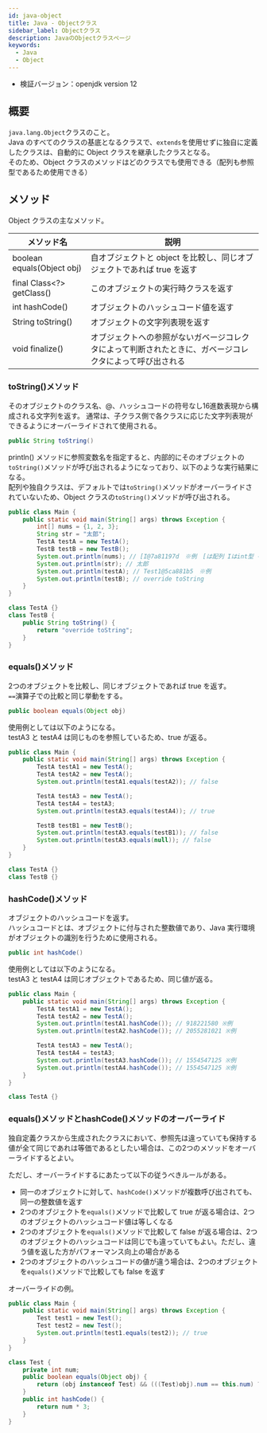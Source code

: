 ```yaml
---
id: java-object
title: Java - Objectクラス
sidebar_label: Objectクラス
description: JavaのObjectクラスページ
keywords:
  - Java
  - Object
---
```


- 検証バージョン：openjdk version 12

## 概要
`java.lang.Object`クラスのこと。  
Java のすべてのクラスの基底となるクラスで、`extends`を使用せずに独自に定義したクラスは、自動的に Object クラスを継承したクラスとなる。  
そのため、Object クラスのメソッドはどのクラスでも使用できる（配列も参照型であるため使用できる）

## メソッド
Object クラスの主なメソッド。

|メソッド名|説明|
|---|---|
|boolean equals(Object obj)|自オブジェクトと object を比較し、同じオブジェクトであれば true を返す|
|final Class<?> getClass()|このオブジェクトの実行時クラスを返す|
|int hashCode()|オブジェクトのハッシュコード値を返す|
|String toString()|オブジェクトの文字列表現を返す|
|void finalize()|オブジェクトへの参照がないガベージコレクタによって判断されたときに、ガベージコレクタによって呼び出される|

### toString()メソッド
そのオブジェクトのクラス名、@、ハッシュコードの符号なし16進数表現から構成される文字列を返す。
通常は、子クラス側で各クラスに応じた文字列表現ができるようにオーバーライドされて使用される。

```java
public String toString()
```

println() メソッドに参照変数名を指定すると、内部的にそのオブジェクトの`toString()`メソッドが呼び出されるようになっており、以下のような実行結果になる。  
配列や独自クラスは、デフォルトでは`toString()`メソッドがオーバーライドされていないため、Object クラスの`toString()`メソッドが呼び出される。

```java
public class Main {
    public static void main(String[] args) throws Exception {
        int[] nums = {1, 2, 3};
        String str = "太郎";
        TestA testA = new TestA();
        TestB testB = new TestB();
        System.out.println(nums); // [I@7a81197d　※例　[は配列 Iはint型 を意味する
        System.out.println(str); // 太郎
        System.out.println(testA); // Test1@5ca881b5　※例
        System.out.println(testB); // override toString
    }
}

class TestA {}
class TestB {
    public String toString() {
        return "override toString";
    }
}
```

### equals()メソッド
2つのオブジェクトを比較し、同じオブジェクトであれば true を返す。  
`==`演算子での比較と同じ挙動をする。

```java
public boolean equals(Object obj)
```

使用例としては以下のようになる。  
testA3 と testA4 は同じものを参照しているため、true が返る。

```java
public class Main {
    public static void main(String[] args) throws Exception {
        TestA testA1 = new TestA();
        TestA testA2 = new TestA();
        System.out.println(testA1.equals(testA2)); // false

        TestA testA3 = new TestA();
        TestA testA4 = testA3;
        System.out.println(testA3.equals(testA4)); // true

        TestB testB1 = new TestB();
        System.out.println(testA3.equals(testB1)); // false
        System.out.println(testA3.equals(null)); // false
    }
}

class TestA {}
class TestB {}
```

### hashCode()メソッド
オブジェクトのハッシュコードを返す。  
ハッシュコードとは、オブジェクトに付与された整数値であり、Java 実行環境がオブジェクトの識別を行うために使用される。

```java
public int hashCode()
```

使用例としては以下のようになる。  
testA3 と testA4 は同じオブジェクトであるため、同じ値が返る。

```java
public class Main {
    public static void main(String[] args) throws Exception {
        TestA testA1 = new TestA();
        TestA testA2 = new TestA();
        System.out.println(testA1.hashCode()); // 918221580 ※例
        System.out.println(testA2.hashCode()); // 2055281021 ※例

        TestA testA3 = new TestA();
        TestA testA4 = testA3;
        System.out.println(testA3.hashCode()); // 1554547125 ※例
        System.out.println(testA4.hashCode()); // 1554547125 ※例
    }
}

class TestA {}
```

### equals()メソッドとhashCode()メソッドのオーバーライド
独自定義クラスから生成されたクラスにおいて、参照先は違っていても保持する値が全て同じであれは等価であるとしたい場合は、この2つのメソッドをオーバーライドするとよい。

ただし、オーバーライドするにあたって以下の従うべきルールがある。

- 同一のオブジェクトに対して、`hashCode()`メソッドが複数呼び出されても、同一の整数値を返す
- 2つのオブジェクトを`equals()`メソッドで比較して true が返る場合は、2つのオブジェクトのハッシュコード値は等しくなる
- 2つのオブジェクトを`equals()`メソッドで比較して false が返る場合は、2つのオブジェクトのハッシュコードは同じでも違っていてもよい。ただし、違う値を返した方がパフォーマンス向上の場合がある
- 2つのオブジェクトのハッシュコードの値が違う場合は、2つのオブジェクトを`equals()`メソッドで比較しても false を返す

オーバーライドの例。
```java
public class Main {
    public static void main(String[] args) throws Exception {
        Test test1 = new Test();
        Test test2 = new Test();
        System.out.println(test1.equals(test2)); // true
    }
}

class Test {
    private int num;
    public boolean equals(Object obj) {
        return (obj instanceof Test) && (((Test)obj).num == this.num) ? true : false;
    }
    public int hashCode() {
        return num * 3;
    }
}
```